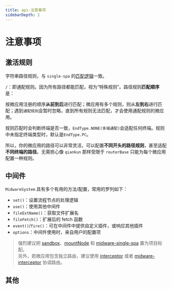 ```yaml
---
title: api-注意事项
sidebarDepth: 2
---
```


# 注意事项

## 激活规则

字符串路径规则，与 `single-spa` 的[匹配逻辑](https://single-spa.js.org/docs/api#configuration-object)一致。

`/`：即通配规则。因为所有路径都能匹配，视为“特殊规则”。路径规则**匹配顺序**是：

按微应用注册的顺序**从前到后**进行匹配；微应用有多个规则，则从**左到右**进行匹配；遇到`通配规则`会暂时忽略，直到所有规则无法匹配，才会使用通配规则的微应用。

规则匹配时会判断终端是否一致，`EndType.NONE(多端通配)`会适配任何终端。规则中未指定终端类型时，默认是`EndType.PC`。

所以，你的微应用的路径可以非常灵活，可以配置**不同开头的路径规则**，甚至适配**不同终端的路径**。无需担心像 `qiankun` 那样受限于 `routerBase` 只能为每个微应用配置一种规则。

## 中间件

`MidwareSystem` 具有多个有用的方法/配置，常用的罗列如下：

- `set()`：设置流程节点的处理逻辑
- `use()`：使用其他中间件
- `fileExtName()`：获取文件扩展名
- `fileFetch()`：扩展后的 fetch 函数
- `event()`/`fire()`：可在中间件中提供自定义插件，或响应其他插件
- `options`：中间件使用时，来自用户的配置项

> 强烈建议把 [sandbox](/guide/midware/offical-midwares.html#satumjs-simple-midwares)、[mountNode](/guide/midware/offical-midwares.html#satumjs-simple-midwares) 和 [midware-single-spa](/guide/midware/offical-midwares.html#satumjs-midware-single-spa) 置为项目标配。<br>
> 另外，若微应用包含独立路由，建议使用 [interceptor](/guide/midware/offical-midwares.html#satumjs-simple-midwares) 或者 [midware-interceptor](/guide/midware/offical-midwares.html#satumjs-midware-interceptor) 协调路由。

## 其他
